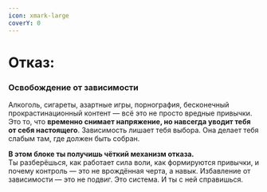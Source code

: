 ```yaml
---
icon: xmark-large
coverY: 0
---
```


# Отказ:

### Освобождение от зависимости

Алкоголь, сигареты, азартные игры, порнография, бесконечный прокрастинационный контент — всё это не просто вредные привычки. Это то, что **временно снимает напряжение, но навсегда уводит тебя от себя настоящего**. Зависимость лишает тебя выбора. Она делает тебя слабым там, где должен быть собран.

**В этом блоке ты получишь чёткий механизм отказа.**\
Ты разберёшься, как работает сила воли, как формируются привычки, и почему контроль — это не врождённая черта, а навык. Избавление от зависимости — это не подвиг. Это система. И ты с ней справишься.
